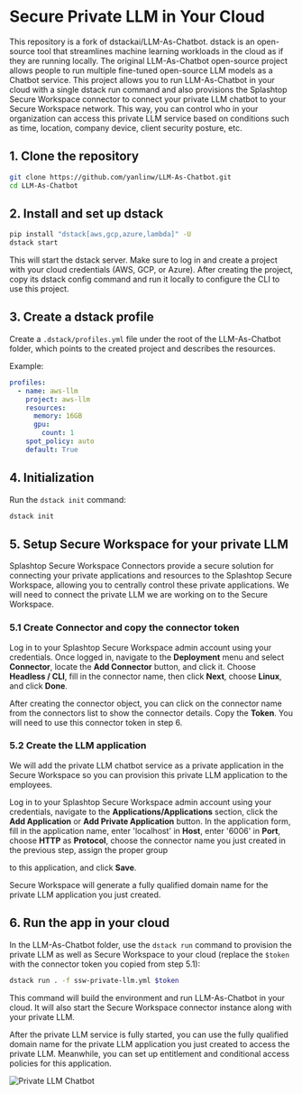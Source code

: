 
# Secure Private LLM in Your Cloud

This repository is a fork of dstackai/LLM-As-Chatbot. dstack is an open-source tool that streamlines machine learning workloads in the cloud as if they are running locally. The original LLM-As-Chatbot open-source project allows people to run multiple fine-tuned open-source LLM models as a Chatbot service. This project allows you to run LLM-As-Chatbot in your cloud with a single dstack run command and also provisions the Splashtop Secure Workspace connector to connect your private LLM chatbot to your Secure Workspace network. This way, you can control who in your organization can access this private LLM service based on conditions such as time, location, company device, client security posture, etc.

## 1. Clone the repository

```bash
git clone https://github.com/yanlinw/LLM-As-Chatbot.git
cd LLM-As-Chatbot
```

## 2. Install and set up dstack

```bash
pip install "dstack[aws,gcp,azure,lambda]" -U
dstack start
```

This will start the dstack server. Make sure to log in and create a project with your cloud credentials (AWS, GCP, or Azure). After creating the project, copy its dstack config command and run it locally to configure the CLI to use this project.

## 3. Create a dstack profile

Create a `.dstack/profiles.yml` file under the root of the LLM-As-Chatbot folder, which points to the created project and describes the resources.

Example:

```yaml
profiles:
  - name: aws-llm
    project: aws-llm
    resources:
      memory: 16GB
      gpu:
        count: 1
    spot_policy: auto    
    default: True 
```

## 4. Initialization

Run the `dstack init` command:

```bash
dstack init
```

## 5. Setup Secure Workspace for your private LLM

Splashtop Secure Workspace Connectors provide a secure solution for connecting your private applications and resources to the Splashtop Secure Workspace, allowing you to centrally control these private applications. We will need to connect the private LLM we are working on to the Secure Workspace.

### 5.1 Create Connector and copy the connector token

Log in to your Splashtop Secure Workspace admin account using your credentials. Once logged in, navigate to the **Deployment** menu and select **Connector**, locate the **Add Connector** button, and click it. Choose **Headless / CLI**, fill in the connector name, then click **Next**, choose **Linux**, and click **Done**.

After creating the connector object, you can click on the connector name from the connectors list to show the connector details. Copy the **Token**. You will need to use this connector token in step 6.

### 5.2 Create the LLM application

We will add the private LLM chatbot service as a private application in the Secure Workspace so you can provision this private LLM application to the employees.

Log in to your Splashtop Secure Workspace admin account using your credentials, navigate to the **Applications/Applications** section, click the **Add Application** or **Add Private Application** button. In the application form, fill in the application name, enter 'localhost' in **Host**, enter '6006' in **Port**, choose **HTTP** as **Protocol**, choose the connector name you just created in the previous step, assign the proper group

to this application, and click **Save**.

Secure Workspace will generate a fully qualified domain name for the private LLM application you just created.

## 6. Run the app in your cloud

In the LLM-As-Chatbot folder, use the `dstack run` command to provision the private LLM as well as Secure Workspace to your cloud (replace the `$token` with the connector token you copied from step 5.1):

```bash
dstack run . -f ssw-private-llm.yml $token 
```

This command will build the environment and run LLM-As-Chatbot in your cloud. It will also start the Secure Workspace connector instance along with your private LLM.

After the private LLM service is fully started, you can use the fully qualified domain name for the private LLM application you just created to access the private LLM. Meanwhile, you can set up entitlement and conditional access policies for this application.

![Private LLM Chatbot](/assets/guimode_preview.gif)

